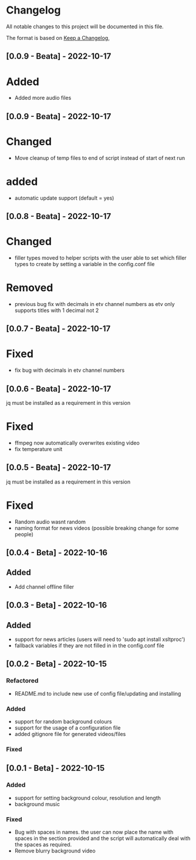 # Changelog

All notable changes to this project will be documented in this file.

The format is based on [Keep a Changelog](https://keepachangelog.com/en/1.0.0/),

## [0.0.9 - Beata] - 2022-10-17

# Added

- Added more audio files

## [0.0.9 - Beata] - 2022-10-17

# Changed

- Move cleanup of temp files to end of script instead of start of next run

# added

- automatic update support (default = yes)

## [0.0.8 - Beata] - 2022-10-17

# Changed

- filler types moved to helper scripts with the user able to set which filler types to create by setting a variable in the config.conf file

# Removed

- previous bug fix with decimals in etv channel numbers as etv only supports titles with 1 decimal not 2


## [0.0.7 - Beata] - 2022-10-17

# Fixed

- fix bug with decimals in etv channel numbers

## [0.0.6 - Beata] - 2022-10-17
jq must be installed as a requirement in this version

# Fixed

- ffmpeg now automatically overwrites existing video
- fix temperature unit

## [0.0.5 - Beata] - 2022-10-17
jq must be installed as a requirement in this version

# Fixed

- Random audio wasnt random
- naming format for news videos (possible breaking change for some people)

## [0.0.4 - Beta] - 2022-10-16

## Added

- Add channel offline filler

## [0.0.3 - Beta] - 2022-10-16

## Added

- support for news articles (users will need to 'sudo apt install xsltproc')
- fallback variables if they are not filled in in the config.conf file

## [0.0.2 - Beta] - 2022-10-15
### Refactored

- README.md to include new use of config file/updating and installing

### Added

- support for random background colours
- support for the usage of a configuration file
- added gitignore file for generated videos/files

### Fixed



## [0.0.1 - Beta] - 2022-10-15

### Added

- support for setting background colour, resolution and length
- background music

### Fixed

- Bug with spaces in names. the user can now place the name with spaces in the section provided and the script will automatically deal with the spaces as required.
- Remove blurry background video
